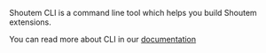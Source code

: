 Shoutem CLI is a command line tool which helps you build Shoutem extensions.

You can read more about CLI in our [documentation](http://shoutem.github.io/docs/extensions/reference/cli)
